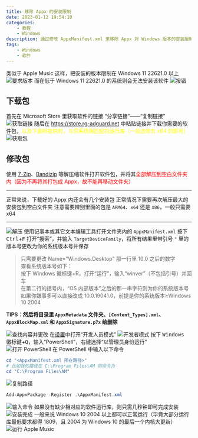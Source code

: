 ```yaml
---
title: 移除 Appx 的安装限制
date: 2023-01-12 19:54:10
categories: 
	- 教程
	- Windows
description: 通过修改 AppxManifest.xml 来移除 Appx 对 Windows 版本的安装限制
tags: 
	- Windows
	- 软件
---
```


类似于 Apple Music 这样，把安装的版本限制在 Windows 11 22621.0 以上
![要求版本](https://gcore.jsdelivr.net/gh/Goo-aw233/WebSiteResources@main/Pics/Remove_installation_restrictions/Remove_installation_restrictions1.png)
而在低于 Windows 11 22621.0 的系统则会无法安装该软件
![报错](https://gcore.jsdelivr.net/gh/Goo-aw233/WebSiteResources@main/Pics/Remove_installation_restrictions/Remove_installation_restrictions2.png)

## 下载包
首先在 Microsoft Store 里获取软件的链接
“分享链接”——“复制链接”
![获取链接](https://gcore.jsdelivr.net/gh/Goo-aw233/WebSiteResources@main/Pics/Remove_installation_restrictions/Remove_installation_restrictions3.png)
随后在 https://store.rg-adguard.net 中粘贴链接并下载你需要的软件包，<font color=yellow>以及下面所提供的，与你系统相匹配的运行库（一般选带有 x64 的即可）</font>
![获取包](https://gcore.jsdelivr.net/gh/Goo-aw233/WebSiteResources@main/Pics/Remove_installation_restrictions/Remove_installation_restrictions4.png)

## 修改包
使用 [7-Zip](https://7-zip.org)、[Bandizip](https://www.bandisoft.com/bandizip) 等解压缩软件打开软件包，并将其<font color=red>全部解压到空白文件夹内（因为不再将其打包成 Appx，故不能再移动文件夹）</font>

------

正常来说，下载好的 Appx 内还会有几个安装包
正常情况下需要再次解压最大的安装包到空白文件夹
注意需要辨别里面的包是 <code>ARM64</code>、<code>x64</code> 还是 <code>x86</code>，一般只需要 x64

------

![解压](https://gcore.jsdelivr.net/gh/Goo-aw233/WebSiteResources@main/Pics/Remove_installation_restrictions/Remove_installation_restrictions5.png)
使用记事本或其它文本编辑工具打开文件夹内的 <code>AppxManifest.xml</code>
按下 <kbd>Ctrl</kbd>+<kbd>F</kbd> 打开“搜索”，并输入 <code>TargetDeviceFamily</code>，将所有结果里带引号 <code>"</code> 里的版本号更改为你的系统版本号并保存

<blockquote>
只需要更改 Name="Windows.Desktop" 那一行里 10.0 之后的数字
<br>查看系统版本号如下：
<br>按下 Windows 徽标键+R，打开“运行”，输入“winver”（不包括引号）并回车
<br>在第二行的括号内，“OS 内部版本”之后的那一串字符则为你的系统版本号
<br>如果你嫌事多可以直接改成 10.0.19041.0，前提是你的系统版本≥Windows 10 2004</br>
</blockquote>

**TIPS：然后将目录里 <code>AppxMetadata</code> 文件夹、<code>[Content_Types].xml</code>、<code>AppxBlockMap.xml</code> 和 <code>AppxSignature.p7x</code> 给删除**

![查找内容并更改](https://gcore.jsdelivr.net/gh/Goo-aw233/WebSiteResources@main/Pics/Remove_installation_restrictions/Remove_installation_restrictions6.png)
在[设置](ms-settings:developers)中打开“开发人员模式”
![开发者模式](https://gcore.jsdelivr.net/gh/Goo-aw233/WebSiteResources@main/Pics/Remove_installation_restrictions/Remove_installation_restrictions7.png)
按下 <kbd>Windows 徽标键</kbd>+<kbd>Q</kbd>，输入“PowerShell”，右键选择“以管理员身份运行”
![打开 PowerShell](https://gcore.jsdelivr.net/gh/Goo-aw233/WebSiteResources@main/Pics/Remove_installation_restrictions/Remove_installation_restrictions8.png)
在 PowerShell 中输入以下命令
```PowerShell
cd "<AppxManifest.xml 所在路径>"
# 比如我的路径在 C:\Program Files\AM 则命令为
cd "C:\Program Files\AM"
```
![复制路径](https://gcore.jsdelivr.net/gh/Goo-aw233/WebSiteResources@main/Pics/Remove_installation_restrictions/Remove_installation_restrictions9.png)
```PowerShell
Add-AppxPackage -Register .\AppxManifest.xml
```
![输入命令](https://gcore.jsdelivr.net/gh/Goo-aw233/WebSiteResources@main/Pics/Remove_installation_restrictions/Remove_installation_restrictions10.png)
如果没有缺少相对应的软件运行库，则只需几秒钟即可完成安装
![安装完成](https://gcore.jsdelivr.net/gh/Goo-aw233/WebSiteResources@main/Pics/Remove_installation_restrictions/Remove_installation_restrictions11.png)
一般来说 Windows 10 2004 以上都可以正常运行（毕竟大部分运行库最低要求都得 1809，且 2004 为 Windows 10 的最后一个内核大更新）
![运行 Apple Music](https://gcore.jsdelivr.net/gh/Goo-aw233/WebSiteResources@main/Pics/Remove_installation_restrictions/Remove_installation_restrictions12.png)